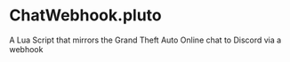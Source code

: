 # ChatWebhook.pluto
A Lua Script that mirrors the Grand Theft Auto Online chat to Discord via a webhook
